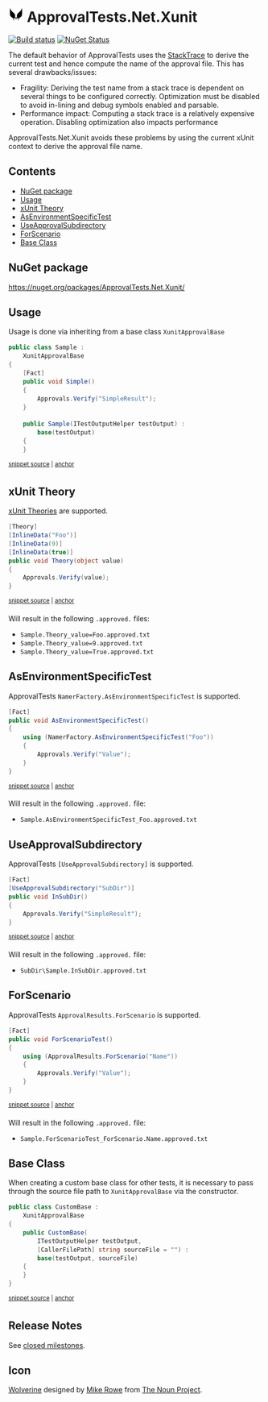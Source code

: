 <!--
GENERATED FILE - DO NOT EDIT
This file was generated by [MarkdownSnippets](https://github.com/SimonCropp/MarkdownSnippets).
Source File: /readme.source.md
To change this file edit the source file and then run MarkdownSnippets.
-->

# <img src="/src/icon.png" height="30px"> ApprovalTests.Net.Xunit

[![Build status](https://ci.appveyor.com/api/projects/status/5x0gasnuhtblvcv2/branch/master?svg=true)](https://ci.appveyor.com/project/SimonCropp/ApprovalTests.Net.Xunit)
[![NuGet Status](https://img.shields.io/nuget/v/ApprovalTests.Net.Xunit.svg?cacheSeconds=86400)](https://www.nuget.org/packages/ApprovalTests.Net.Xunit/)


The default behavior of ApprovalTests uses the [StackTrace](https://docs.microsoft.com/en-us/dotnet/api/system.diagnostics.stacktrace) to derive the current test and hence compute the name of the approval file. This has several drawbacks/issues:

 * Fragility: Deriving the test name from a stack trace is dependent on several things to be configured correctly. Optimization must be disabled to avoid in-lining and debug symbols enabled and parsable.
 * Performance impact: Computing a stack trace is a relatively expensive operation. Disabling optimization also impacts performance

ApprovalTests.Net.Xunit avoids these problems by using the current xUnit context to derive the approval file name.


<!-- toc -->
## Contents

  * [NuGet package](#nuget-package)
  * [Usage](#usage)
  * [xUnit Theory](#xunit-theory)
  * [AsEnvironmentSpecificTest](#asenvironmentspecifictest)
  * [UseApprovalSubdirectory](#useapprovalsubdirectory)
  * [ForScenario](#forscenario)
  * [Base Class](#base-class)<!-- endtoc -->


## NuGet package

https://nuget.org/packages/ApprovalTests.Net.Xunit/


## Usage

Usage is done via inheriting from a base class `XunitApprovalBase`

<!-- snippet: XunitApprovalBaseUsage -->
<a id='snippet-xunitapprovalbaseusage'/></a>
```cs
public class Sample :
    XunitApprovalBase
{
    [Fact]
    public void Simple()
    {
        Approvals.Verify("SimpleResult");
    }

    public Sample(ITestOutputHelper testOutput) :
        base(testOutput)
    {
    }
```
<sup><a href='/src/Tests/Snippets/Sample.cs#L6-L20' title='File snippet `xunitapprovalbaseusage` was extracted from'>snippet source</a> | <a href='#snippet-xunitapprovalbaseusage' title='Navigate to start of snippet `xunitapprovalbaseusage`'>anchor</a></sup>
<!-- endsnippet -->


## xUnit Theory

[xUnit Theories](https://xunit.net/docs/getting-started/netfx/visual-studio#write-first-theory) are supported.

<!-- snippet: Theory -->
<a id='snippet-theory'/></a>
```cs
[Theory]
[InlineData("Foo")]
[InlineData(9)]
[InlineData(true)]
public void Theory(object value)
{
    Approvals.Verify(value);
}
```
<sup><a href='/src/Tests/Snippets/Sample.cs#L53-L62' title='File snippet `theory` was extracted from'>snippet source</a> | <a href='#snippet-theory' title='Navigate to start of snippet `theory`'>anchor</a></sup>
<!-- endsnippet -->

Will result in the following `.approved.` files:

 * `Sample.Theory_value=Foo.approved.txt`
 * `Sample.Theory_value=9.approved.txt`
 * `Sample.Theory_value=True.approved.txt`


## AsEnvironmentSpecificTest

ApprovalTests `NamerFactory.AsEnvironmentSpecificTest` is supported.

<!-- snippet: AsEnvironmentSpecificTest -->
<a id='snippet-asenvironmentspecifictest'/></a>
```cs
[Fact]
public void AsEnvironmentSpecificTest()
{
    using (NamerFactory.AsEnvironmentSpecificTest("Foo"))
    {
        Approvals.Verify("Value");
    }
}
```
<sup><a href='/src/Tests/Snippets/Sample.cs#L31-L40' title='File snippet `asenvironmentspecifictest` was extracted from'>snippet source</a> | <a href='#snippet-asenvironmentspecifictest' title='Navigate to start of snippet `asenvironmentspecifictest`'>anchor</a></sup>
<!-- endsnippet -->

Will result in the following `.approved.` file:

 * `Sample.AsEnvironmentSpecificTest_Foo.approved.txt`


## UseApprovalSubdirectory

ApprovalTests `[UseApprovalSubdirectory]` is supported.

<!-- snippet: UseApprovalSubdirectory -->
<a id='snippet-useapprovalsubdirectory'/></a>
```cs
[Fact]
[UseApprovalSubdirectory("SubDir")]
public void InSubDir()
{
    Approvals.Verify("SimpleResult");
}
```
<sup><a href='/src/Tests/Snippets/Sample.cs#L22-L29' title='File snippet `useapprovalsubdirectory` was extracted from'>snippet source</a> | <a href='#snippet-useapprovalsubdirectory' title='Navigate to start of snippet `useapprovalsubdirectory`'>anchor</a></sup>
<!-- endsnippet -->

Will result in the following `.approved.` file:

 * `SubDir\Sample.InSubDir.approved.txt`


## ForScenario

ApprovalTests `ApprovalResults.ForScenario` is supported.

<!-- snippet: ForScenario -->
<a id='snippet-forscenario'/></a>
```cs
[Fact]
public void ForScenarioTest()
{
    using (ApprovalResults.ForScenario("Name"))
    {
        Approvals.Verify("Value");
    }
}
```
<sup><a href='/src/Tests/Snippets/Sample.cs#L42-L51' title='File snippet `forscenario` was extracted from'>snippet source</a> | <a href='#snippet-forscenario' title='Navigate to start of snippet `forscenario`'>anchor</a></sup>
<!-- endsnippet -->

Will result in the following `.approved.` file:

 * `Sample.ForScenarioTest_ForScenario.Name.approved.txt`


## Base Class

When creating a custom base class for other tests, it is necessary to pass through the source file path to `XunitApprovalBase` via the constructor.

<!-- snippet: XunitApprovalCustomBase -->
<a id='snippet-xunitapprovalcustombase'/></a>
```cs
public class CustomBase :
    XunitApprovalBase
{
    public CustomBase(
        ITestOutputHelper testOutput,
        [CallerFilePath] string sourceFile = "") :
        base(testOutput, sourceFile)
    {
    }
}
```
<sup><a href='/src/Tests/Snippets/CustomBase.cs#L4-L15' title='File snippet `xunitapprovalcustombase` was extracted from'>snippet source</a> | <a href='#snippet-xunitapprovalcustombase' title='Navigate to start of snippet `xunitapprovalcustombase`'>anchor</a></sup>
<!-- endsnippet -->


## Release Notes

See [closed milestones](../../milestones?state=closed).


## Icon

[Wolverine](https://thenounproject.com/term/wolverine/18415/) designed by [Mike Rowe](https://thenounproject.com/itsmikerowe/) from [The Noun Project](https://thenounproject.com/).
